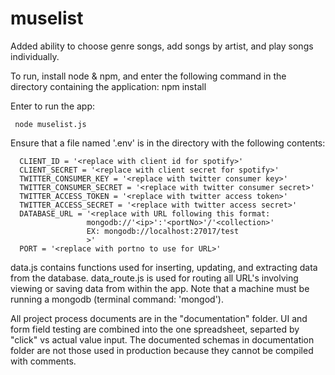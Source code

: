# muselist
Added ability to choose genre songs, add songs by artist, and play songs individually. 

To run, install node & npm, and enter the following command in the directory containing the application:
     npm install

Enter to run the app:


     node muselist.js

Ensure that a file named '.env' is in the directory with the following contents:


      CLIENT_ID = '<replace with client id for spotify>'
      CLIENT_SECRET = '<replace with client secret for spotify>'
      TWITTER_CONSUMER_KEY = '<replace with twitter consumer key>'
      TWITTER_CONSUMER_SECRET = '<replace with twitter consumer secret>'
      TWITTER_ACCESS_TOKEN = '<replace with twitter access token>'
      TWITTER_ACCESS_SECRET = '<replace with twitter access secret>'
      DATABASE_URL = '<replace with URL following this format:
                     mongodb://'<ip>':'<portNo>'/'<collection>'
                     EX: mongodb://localhost:27017/test
                     >'
      PORT = '<replace with portno to use for URL>'
                    
                    

data.js contains functions used for inserting, updating, and extracting data from the database.
data_route.js is used for routing all URL's involving viewing or saving data from within the app. Note that a machine must be running a mongodb (terminal command: 'mongod').

All project process documents are in the "documentation" folder.
UI and form field testing are combined into the one spreadsheet, separted by "click" vs actual value input.
The documented schemas in documentation folder are not those used in production because they cannot be compiled with comments.
